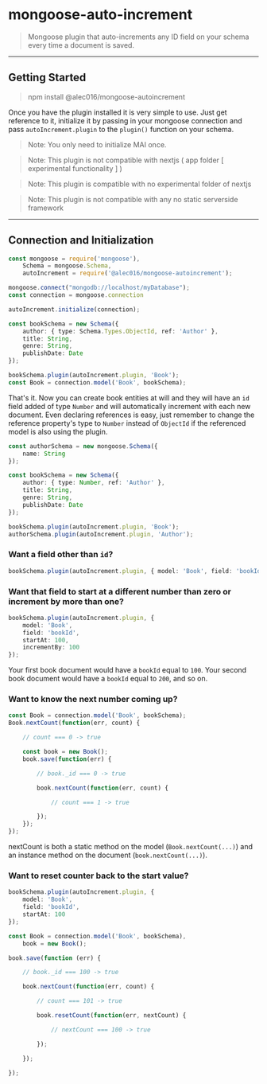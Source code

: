 # mongoose-auto-increment

> Mongoose plugin that auto-increments any ID field on your schema every time a document is saved.

---

## Getting Started

> npm install @alec016/mongoose-autoincrement

Once you have the plugin installed it is very simple to use. Just get reference to it, initialize it by passing in your
mongoose connection and pass `autoIncrement.plugin` to the `plugin()` function on your schema.

> Note: You only need to initialize MAI once.

> Note: This plugin is not compatible with nextjs ( app folder [ experimental functionality ] )

> Note: This plugin is compatible with no experimental folder of nextjs

> Note: This plugin is not compatible with any no static serverside framework

---

## Connection and Initialization

````ts
const mongoose = require('mongoose'),
    Schema = mongoose.Schema,
    autoIncrement = require('@alec016/mongoose-autoincrement');

mongoose.connect("mongodb://localhost/myDatabase");
const connection = mongoose.connection

autoIncrement.initialize(connection);

const bookSchema = new Schema({
    author: { type: Schema.Types.ObjectId, ref: 'Author' },
    title: String,
    genre: String,
    publishDate: Date
});

bookSchema.plugin(autoIncrement.plugin, 'Book');
const Book = connection.model('Book', bookSchema);
````

That's it. Now you can create book entities at will and they will have an `id` field added of type `Number` and will automatically increment with each new document. Even declaring references is easy, just remember to change the reference property's type to `Number` instead of `ObjectId` if the referenced model is also using the plugin.

````ts
const authorSchema = new mongoose.Schema({
    name: String
});

const bookSchema = new Schema({
    author: { type: Number, ref: 'Author' },
    title: String,
    genre: String,
    publishDate: Date
});

bookSchema.plugin(autoIncrement.plugin, 'Book');
authorSchema.plugin(autoIncrement.plugin, 'Author');
````

### Want a field other than `id`?

````ts
bookSchema.plugin(autoIncrement.plugin, { model: 'Book', field: 'bookId' });
````

### Want that field to start at a different number than zero or increment by more than one?

````ts
bookSchema.plugin(autoIncrement.plugin, {
    model: 'Book',
    field: 'bookId',
    startAt: 100,
    incrementBy: 100
});
````

Your first book document would have a `bookId` equal to `100`. Your second book document would have a `bookId` equal to `200`, and so on.

### Want to know the next number coming up?

````ts
const Book = connection.model('Book', bookSchema);
Book.nextCount(function(err, count) {

    // count === 0 -> true

    const book = new Book();
    book.save(function(err) {

        // book._id === 0 -> true

        book.nextCount(function(err, count) {

            // count === 1 -> true

        });
    });
});
````

nextCount is both a static method on the model (`Book.nextCount(...)`) and an instance method on the document (`book.nextCount(...)`).

### Want to reset counter back to the start value?

````ts
bookSchema.plugin(autoIncrement.plugin, {
    model: 'Book',
    field: 'bookId',
    startAt: 100
});

const Book = connection.model('Book', bookSchema),
    book = new Book();

book.save(function (err) {

    // book._id === 100 -> true

    book.nextCount(function(err, count) {

        // count === 101 -> true

        book.resetCount(function(err, nextCount) {

            // nextCount === 100 -> true

        });

    });

});
````

